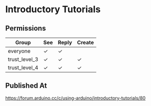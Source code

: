 # Introductory Tutorials

## Permissions

| Group         | See | Reply | Create |
| ------------- | --- | ----- | ------ |
| everyone      | ✓   | ✓     |        |
| trust_level_3 | ✓   | ✓     | ✓      |
| trust_level_4 | ✓   | ✓     | ✓      |

## Published At

https://forum.arduino.cc/c/using-arduino/introductory-tutorials/80
